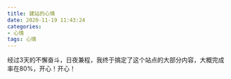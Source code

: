 ```yaml
---
title: 建站的心情
date: 2020-11-19 11:43:24
categories:
- 心情
tags: 心情
---
```

经过3天的不懈奋斗，日夜兼程，我终于搞定了这个站点的大部分内容，大概完成率在80%，开心！开心！